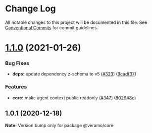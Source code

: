 # Change Log

All notable changes to this project will be documented in this file.
See [Conventional Commits](https://conventionalcommits.org) for commit guidelines.

# [1.1.0](https://github.com/uport-project/veramo/compare/v1.0.1...v1.1.0) (2021-01-26)


### Bug Fixes

* **deps:** update dependency z-schema to v5 ([#323](https://github.com/uport-project/veramo/issues/323)) ([9cadf37](https://github.com/uport-project/veramo/commit/9cadf378dba487b1a664a6277eafffd629c65600))


### Features

* **core:** make agent context public readonly ([#347](https://github.com/uport-project/veramo/issues/347)) ([802948e](https://github.com/uport-project/veramo/commit/802948ea72edf8b00c42115f73430720debabed9))





## 1.0.1 (2020-12-18)

**Note:** Version bump only for package @veramo/core
